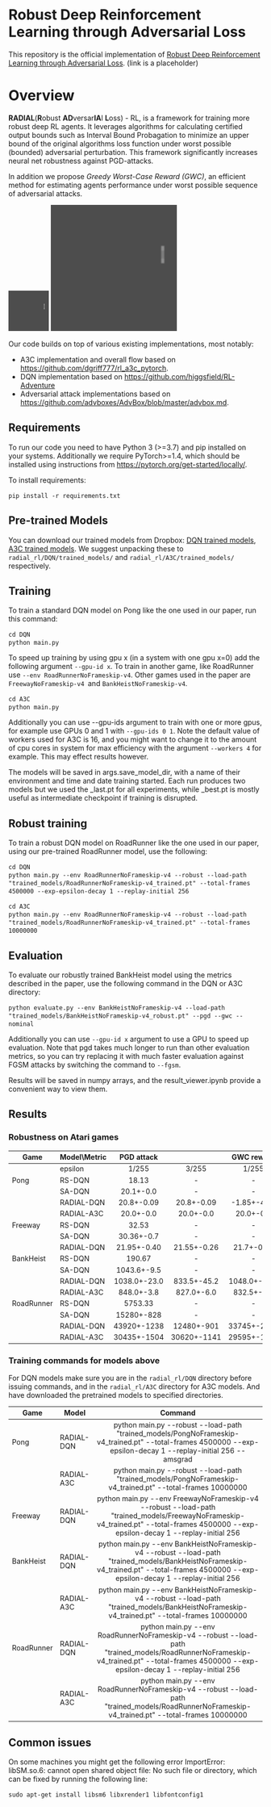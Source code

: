 # Robust Deep Reinforcement Learning through Adversarial Loss

This repository is the official implementation of [Robust Deep Reinforcement Learning through Adversarial Loss](https://arxiv.org/abs/2030.12345). (link is a placeholder)

# Overview

**RADIAL**(**R**obust **AD**versar**IA**l **L**oss) - RL, is a framework for training more robust deep RL agents. It leverages algorithms for calculating certified output bounds such as Interval Bound Probagation to minimize an upper bound of the original algorithms loss function under worst possible (bounded) adversarial perturbation. This framework significantly increases neural net robustness against PGD-attacks. 

In addition we propose *Greedy Worst-Case Reward (GWC)*, an efficient method for estimating agents performance under worst possible sequence of adversarial attacks.

![Standard A3C Pong](/A3C/videos/PongNoFrameskip-v4_trained.gif)
<img src="/A3C/videos/PongNoFrameskip-v4_trained.gif" width="250" height="250"/>

Our code builds on top of various existing implementations, most notably:

* A3C implementation and overall flow based on https://github.com/dgriff777/rl_a3c_pytorch.
* DQN implementation based on https://github.com/higgsfield/RL-Adventure
* Adversarial attack implementations based on https://github.com/advboxes/AdvBox/blob/master/advbox.md.



## Requirements
To run our code you need to have Python 3 (>=3.7) and pip installed on your systems. Additionally we require PyTorch>=1.4, which should be installed using instructions from https://pytorch.org/get-started/locally/.

To install requirements:

```setup
pip install -r requirements.txt
```

## Pre-trained Models

You can download our trained models from Dropbox: [DQN trained models](https://www.dropbox.com/s/xdwulv6mhbvgrk9/A3C_trained_models.zip?dl=0), [A3C trained models](https://www.dropbox.com/s/xdwulv6mhbvgrk9/A3C_trained_models.zip?dl=0). We suggest unpacking these to `radial_rl/DQN/trained_models/` and `radial_rl/A3C/trained_models/` respectively.

## Training

To train a standard DQN model on Pong like the one used in our paper, run this command:

```train DQN
cd DQN
python main.py 
```
To speed up training by using gpu x (in a system with one gpu x=0) add the following argument `--gpu-id x`.
To train in another game, like RoadRunner use `--env RoadRunnerNoFrameskip-v4`. Other games used in the paper are `FreewayNoFrameskip-v4 `and `BankHeistNoFrameskip-v4`. 

```train A3C
cd A3C
python main.py 
```
Additionally you can use --gpu-ids argument to train with one or more gpus, for example use GPUs 0 and 1 with `--gpu-ids 0 1`. Note the default value of workers used for A3C is 16, and you might want to change it to the amount of cpu cores in system for max efficiency with the argument `--workers 4` for example. This may effect results however.

The models will be saved in args.save_model_dir, with a name of their environment and time and date training started. Each run produces two models but we used the \_last.pt for all experiments, while \_best.pt is mostly useful as intermediate checkpoint if training is disrupted. 


## Robust training

To train a robust DQN model on RoadRunner like the one used in our paper, using our pre-trained RoadRunner model, use the following:

```Radial DQN
cd DQN
python main.py --env RoadRunnerNoFrameskip-v4 --robust --load-path "trained_models/RoadRunnerNoFrameskip-v4_trained.pt" --total-frames 4500000 --exp-epsilon-decay 1 --replay-initial 256
```


```Radial A3C
cd A3C
python main.py --env RoadRunnerNoFrameskip-v4 --robust --load-path "trained_models/RoadRunnerNoFrameskip-v4_trained.pt" --total-frames 10000000
```



## Evaluation

To evaluate our robustly trained BankHeist model using the metrics described in the paper, use the following command in the DQN or A3C directory:

```
python evaluate.py --env BankHeistNoFrameskip-v4 --load-path "trained_models/BankHeistNoFrameskip-v4_robust.pt" --pgd --gwc --nominal 
```
Additionally you can use `--gpu-id x` argument to use a GPU to speed up evaluation. Note that pgd takes much longer to run than other evaluation metrics, so you can try replacing it with much faster evaluation against FGSM attacks by switching the command to `--fgsm`.

Results will be saved in numpy arrays, and the result_viewer.ipynb provide a convenient way to view them.


## Results

### Robustness on Atari games
| Game         | Model\Metric |  PGD attack  |             |  GWC reward  |
|--------------|--------------|:------------:|:-----------:|:------------:|
|              |    epsilon   |     1/255    |    3/255    |     1/255    |
|     Pong     | RS-DQN       |     18.13    |      -      |       -      |
|              | SA-DQN       |   20.1+-0.0  |      -      |       -      |
|              | RADIAL-DQN   |  20.8+-0.09  |  20.8+-0.09 |  -1.85+-4.62 |
|              | RADIAL-A3C   |   20.0+-0.0  |  20.0+-0.0  |   20.0+-0.0  |
|    Freeway   | RS-DQN       |     32.53    |      -      |       -      |
|              | SA-DQN       |  30.36+-0.7  |      -      |       -      |
|              | RADIAL-DQN   |  21.95+-0.40 | 21.55+-0.26 |  21.7+-0.39  |
|   BankHeist  | RS-DQN       |    190.67    |      -      |       -      |
|              | SA-DQN       |  1043.6+-9.5 |      -      |       -      |
|              | RADIAL-DQN   | 1038.0+-23.0 | 833.5+-45.2 | 1048.0+-32.3 |
|              | RADIAL-A3C   |  848.0+-3.8  |  827.0+-6.0 |  832.5+-4.1  |
|  RoadRunner  | RS-DQN       |    5753.33   |      -      |       -      |
|              | SA-DQN       |  15280+-828  |      -      |       -      |
|              | RADIAL-DQN   |  43920+-1238 |  12480+-901 |  33745+-2389 |
|              | RADIAL-A3C   |  30435+-1504 | 30620+-1141 |  29595+-1428 |

### Training commands for models above
For DQN models make sure you are in the `radial_rl/DQN` directory before issuing commands, and in the `radial_rl/A3C` directory for A3C models. And have downloaded the pretrained models to specified directories.

| Game       | Model      |                                                                                          Command                                                                                          |
|------------|------------|:-----------------------------------------------------------------------------------------------------------------------------------------------------------------------------------------:|
|    Pong    | RADIAL-DQN |               python main.py --robust --load-path "trained_models/PongNoFrameskip-v4_trained.pt" --total-frames 4500000 --exp-epsilon-decay 1 --replay-initial 256 --amsgrad              |
|            | RADIAL-A3C |                                         python main.py --robust --load-path "trained_models/PongNoFrameskip-v4_trained.pt" --total-frames 10000000                                        |
|   Freeway  | RADIAL-DQN |    python main.py --env FreewayNoFrameskip-v4 --robust --load-path "trained_models/FreewayNoFrameskip-v4_trained.pt" --total-frames 4500000 --exp-epsilon-decay 1 --replay-initial 256    |
|  BankHeist | RADIAL-DQN |  python main.py --env BankHeistNoFrameskip-v4 --robust --load-path "trained_models/BankHeistNoFrameskip-v4_trained.pt" --total-frames 4500000 --exp-epsilon-decay 1 --replay-initial 256  |
|            | RADIAL-A3C |                       python main.py --env BankHeistNoFrameskip-v4 --robust --load-path "trained_models/BankHeistNoFrameskip-v4_trained.pt" --total-frames 10000000                       |
| RoadRunner | RADIAL-DQN | python main.py --env RoadRunnerNoFrameskip-v4 --robust --load-path "trained_models/RoadRunnerNoFrameskip-v4_trained.pt" --total-frames 4500000 --exp-epsilon-decay 1 --replay-initial 256 |
|            | RADIAL-A3C |                      python main.py --env RoadRunnerNoFrameskip-v4 --robust --load-path "trained_models/RoadRunnerNoFrameskip-v4_trained.pt" --total-frames 10000000


## Common issues

On some machines you might get the following error ImportError: libSM.so.6: cannot open shared object file: No such file or directory,
which can be fixed by running the following line: 
```
sudo apt-get install libsm6 libxrender1 libfontconfig1
```
